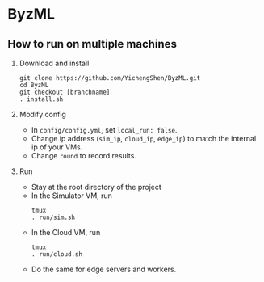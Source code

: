 # ByzML

## How to run on multiple machines

1. Download and install

    ```
    git clone https://github.com/YichengShen/ByzML.git
    cd ByzML
    git checkout [branchname]
    . install.sh
    ```

2. Modify config

    - In `config/config.yml`, set `local_run: false`.
    - Change ip address (`sim_ip`, `cloud_ip`, `edge_ip`) to match the internal ip of your VMs.
    - Change `round` to record results.
    
3. Run
    - Stay at the root directory of the project
    - In the Simulator VM, run
        ```
        tmux
        . run/sim.sh
        ```
    - In the Cloud VM, run
        ```
        tmux
        . run/cloud.sh
        ``` 
    - Do the same for edge servers and workers.


